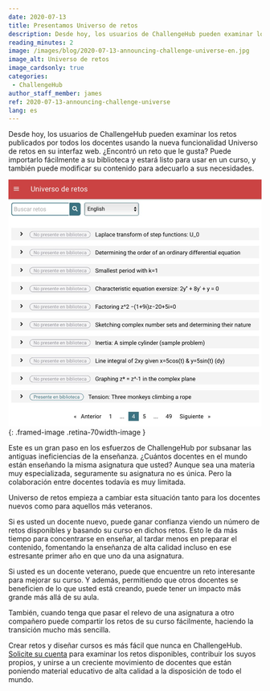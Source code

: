 ```yaml
---
date: 2020-07-13
title: Presentamos Universo de retos
description: Desde hoy, los usuarios de ChallengeHub pueden examinar los retos publicados por todos los docentes usando la nueva funcionalidad Universo de retos
reading_minutes: 2
image: /images/blog/2020-07-13-announcing-challenge-universe-en.jpg
image_alt: Universo de retos
image_cardsonly: true
categories:
 - ChallengeHub
author_staff_member: james
ref: 2020-07-13-announcing-challenge-universe
lang: es
---
```


Desde hoy, los usuarios de ChallengeHub pueden examinar los retos publicados por todos los docentes usando la nueva funcionalidad Universo de retos en su interfaz web.
¿Encontró un reto que le gusta?
Puede importarlo fácilmente a su biblioteca y estará listo para usar en un curso, y también puede modificar su contenido para adecuarlo a sus necesidades.

![Universo de retos](/images/blog/2020-07-13-announcing-challenge-universe-es.jpg){: .framed-image .retina-70width-image }

Este es un gran paso en los esfuerzos de ChallengeHub por subsanar las antiguas ineficiencias de la enseñanza.
¿Cuántos docentes en el mundo están enseñando la misma asignatura que usted?
Aunque sea una materia muy especializada, seguramente su asignatura no es única.
Pero la colaboración entre docentes todavía es muy limitada.

Universo de retos empieza a cambiar esta situación tanto para los docentes nuevos como para aquellos más veteranos.

Si es usted un docente nuevo,
puede ganar confianza viendo un número de retos disponibles y basando su curso en dichos retos.
Esto le da más tiempo para concentrarse en enseñar, al tardar menos en preparar el contenido,
fomentando la enseñanza de alta calidad incluso en ese estresante primer año en que uno da una asignatura.

Si usted es un docente veterano,
puede que encuentre un reto interesante para mejorar su curso.
Y además, permitiendo que otros docentes se beneficien de lo que usted está creando,
puede tener un impacto más grande más allá de su aula.

También, cuando tenga que pasar el relevo de una asignatura a otro compañero
puede compartir los retos de su curso fácilmente,
haciendo la transición mucho más sencilla.

Crear retos y diseñar cursos es más fácil que nunca en ChallengeHub.
[Solicite su cuenta]( /contact/ ) para examinar los retos disponibles,
contribuir los suyos propios,
y unirse a un creciente movimiento de docentes que están poniendo material educativo de alta calidad a la disposición de todo el mundo.
